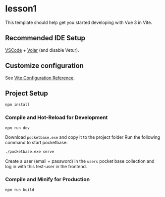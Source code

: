 # lesson1

This template should help get you started developing with Vue 3 in Vite.

## Recommended IDE Setup

[VSCode](https://code.visualstudio.com/) + [Volar](https://marketplace.visualstudio.com/items?itemName=Vue.volar) (and disable Vetur).

## Customize configuration

See [Vite Configuration Reference](https://vite.dev/config/).

## Project Setup

```sh
npm install
```

### Compile and Hot-Reload for Development

```sh
npm run dev
```

Download `pocketbase.exe` and copy it to the project folder
Run the following command to start pocketbase:
```sh
./pocketbase.exe serve
```

Create a user (email + password) in the `users` pocket base collection 
and log in with this test-user in the frontend.

### Compile and Minify for Production

```sh
npm run build
```
